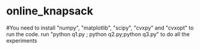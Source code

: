 # online_knapsack

#You need to install "numpy", "matplotlib", "scipy", "cvxpy" and "cvxopt" to run the code. run
"python q1.py ; python q2.py;python q3.py" to do all the experiments
